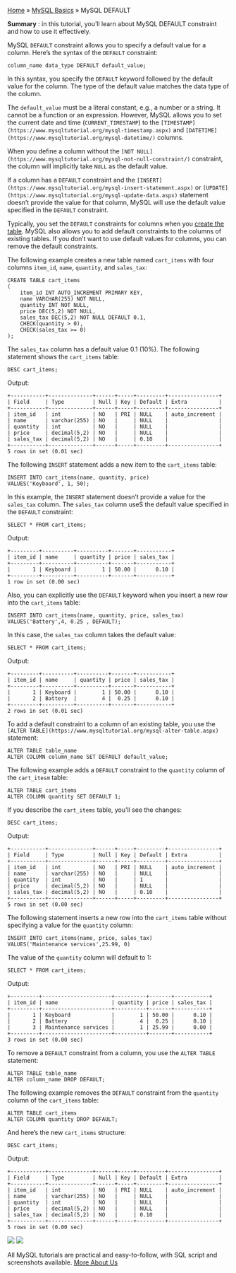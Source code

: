 

[Home](https://www.mysqltutorial.org/) » [MySQL
Basics](https://www.mysqltutorial.org/mysql-basics/) » MySQL DEFAULT



 **Summary** : in this tutorial, you’ll learn about MySQL DEFAULT constraint
and how to use it effectively.



MySQL `DEFAULT` constraint allows you to specify a default value for a column.
Here’s the syntax of the `DEFAULT` constraint:


    
    
    column_name data_type DEFAULT default_value;



In this syntax, you specify the `DEFAULT` keyword followed by the default
value for the column. The type of the default value matches the data type of
the column.



The `default_value` must be a literal constant, e.g., a number or a string. It
cannot be a function or an expression. However, MySQL allows you to set the
current date and time (`CURRENT_TIMESTAMP`) to the
`[TIMESTAMP](https://www.mysqltutorial.org/mysql-timestamp.aspx)` and
`[DATETIME](https://www.mysqltutorial.org/mysql-datetime/)` columns.



When you define a column without the `[NOT
NULL](https://www.mysqltutorial.org/mysql-not-null-constraint/)` constraint,
the column will implicitly take `NULL` as the default value.



If a column has a `DEFAULT` constraint and the
`[INSERT](https://www.mysqltutorial.org/mysql-insert-statement.aspx)` or
`[UPDATE](https://www.mysqltutorial.org/mysql-update-data.aspx)` statement
doesn’t provide the value for that column, MySQL will use the default value
specified in the `DEFAULT` constraint.



Typically, you set the `DEFAULT` constraints for columns when you [create the
table](https://www.mysqltutorial.org/mysql-create-table/). MySQL also allows
you to add default constraints to the columns of existing tables. If you don’t
want to use default values for columns, you can remove the default
constraints.



The following example creates a new table named `cart_items` with four columns
`item_id`, `name`, `quantity`, and `sales_tax`:


    
    
    CREATE TABLE cart_items 
    (
        item_id INT AUTO_INCREMENT PRIMARY KEY,
        name VARCHAR(255) NOT NULL,
        quantity INT NOT NULL,
        price DEC(5,2) NOT NULL,
        sales_tax DEC(5,2) NOT NULL DEFAULT 0.1,
        CHECK(quantity > 0),
        CHECK(sales_tax >= 0) 
    );



The `sales_tax` column has a default value 0.1 (10%). The following statement
shows the `cart_items` table:


    
    
    DESC cart_items;



Output:


    
    
    +-----------+--------------+------+-----+---------+----------------+
    | Field     | Type         | Null | Key | Default | Extra          |
    +-----------+--------------+------+-----+---------+----------------+
    | item_id   | int          | NO   | PRI | NULL    | auto_increment |
    | name      | varchar(255) | NO   |     | NULL    |                |
    | quantity  | int          | NO   |     | NULL    |                |
    | price     | decimal(5,2) | NO   |     | NULL    |                |
    | sales_tax | decimal(5,2) | NO   |     | 0.10    |                |
    +-----------+--------------+------+-----+---------+----------------+
    5 rows in set (0.01 sec)



The following `INSERT` statement adds a new item to the `cart_items` table:


    
    
    INSERT INTO cart_items(name, quantity, price)
    VALUES('Keyboard', 1, 50);



In this example, the `INSERT` statement doesn’t provide a value for the
`sales_tax` column. The `sales_tax` column useS the default value specified in
the `DEFAULT` constraint:


    
    
    SELECT * FROM cart_items;



Output:


    
    
    +---------+----------+----------+-------+-----------+
    | item_id | name     | quantity | price | sales_tax |
    +---------+----------+----------+-------+-----------+
    |       1 | Keyboard |        1 | 50.00 |      0.10 |
    +---------+----------+----------+-------+-----------+
    1 row in set (0.00 sec)



Also, you can explicitly use the `DEFAULT` keyword when you insert a new row
into the `cart_items` table:


    
    
    INSERT INTO cart_items(name, quantity, price, sales_tax)
    VALUES('Battery',4, 0.25 , DEFAULT);



In this case, the `sales_tax` column takes the default value:


    
    
    SELECT * FROM cart_items;



Output:


    
    
    +---------+----------+----------+-------+-----------+
    | item_id | name     | quantity | price | sales_tax |
    +---------+----------+----------+-------+-----------+
    |       1 | Keyboard |        1 | 50.00 |      0.10 |
    |       2 | Battery  |        4 |  0.25 |      0.10 |
    +---------+----------+----------+-------+-----------+
    2 rows in set (0.01 sec)



To add a default constraint to a column of an existing table, you use the
`[ALTER TABLE](https://www.mysqltutorial.org/mysql-alter-table.aspx)`
statement:


    
    
    ALTER TABLE table_name
    ALTER COLUMN column_name SET DEFAULT default_value;



The following example adds a `DEFAULT` constraint to the `quantity` column of
the `cart_itesm` table:


    
    
    ALTER TABLE cart_items
    ALTER COLUMN quantity SET DEFAULT 1;



If you describe the `cart_items` table, you’ll see the changes:


    
    
    DESC cart_items;



Output:


    
    
    +-----------+--------------+------+-----+---------+----------------+
    | Field     | Type         | Null | Key | Default | Extra          |
    +-----------+--------------+------+-----+---------+----------------+
    | item_id   | int          | NO   | PRI | NULL    | auto_increment |
    | name      | varchar(255) | NO   |     | NULL    |                |
    | quantity  | int          | NO   |     | 1       |                |
    | price     | decimal(5,2) | NO   |     | NULL    |                |
    | sales_tax | decimal(5,2) | NO   |     | 0.10    |                |
    +-----------+--------------+------+-----+---------+----------------+
    5 rows in set (0.00 sec)



The following statement inserts a new row into the `cart_items` table without
specifying a value for the `quantity` column:


    
    
    INSERT INTO cart_items(name, price, sales_tax)
    VALUES('Maintenance services',25.99, 0)



The value of the `quantity` column will default to 1:


    
    
    SELECT * FROM cart_items;



Output:


    
    
    +---------+----------------------+----------+-------+-----------+
    | item_id | name                 | quantity | price | sales_tax |
    +---------+----------------------+----------+-------+-----------+
    |       1 | Keyboard             |        1 | 50.00 |      0.10 |
    |       2 | Battery              |        4 |  0.25 |      0.10 |
    |       3 | Maintenance services |        1 | 25.99 |      0.00 |
    +---------+----------------------+----------+-------+-----------+
    3 rows in set (0.00 sec)    



To remove a `DEFAULT` constraint from a column, you use the `ALTER TABLE`
statement:


    
    
    ALTER TABLE table_name
    ALTER column_name DROP DEFAULT;



The following example removes the `DEFAULT` constraint from the `quantity`
column of the `cart_items` table:


    
    
    ALTER TABLE cart_items
    ALTER COLUMN quantity DROP DEFAULT;



And here’s the new `cart_items` structure:


    
    
    DESC cart_items;



Output:


    
    
    +-----------+--------------+------+-----+---------+----------------+
    | Field     | Type         | Null | Key | Default | Extra          |
    +-----------+--------------+------+-----+---------+----------------+
    | item_id   | int          | NO   | PRI | NULL    | auto_increment |
    | name      | varchar(255) | NO   |     | NULL    |                |
    | quantity  | int          | NO   |     | NULL    |                |
    | price     | decimal(5,2) | NO   |     | NULL    |                |
    | sales_tax | decimal(5,2) | NO   |     | 0.10    |                |
    +-----------+--------------+------+-----+---------+----------------+
    5 rows in set (0.00 sec)

![](https://www.mysqltutorial.org/wp-content/themes/evolution/img/left.svg)
![](https://www.mysqltutorial.org/wp-content/themes/evolution/img/right.svg)


All MySQL tutorials are practical and easy-to-follow, with SQL script and
screenshots available. [More About Us](/about-us/)

